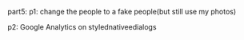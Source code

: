 part5:
p1:
change the people to a fake people(but still use my photos)

p2:
Google Analytics on stylednativeedialogs